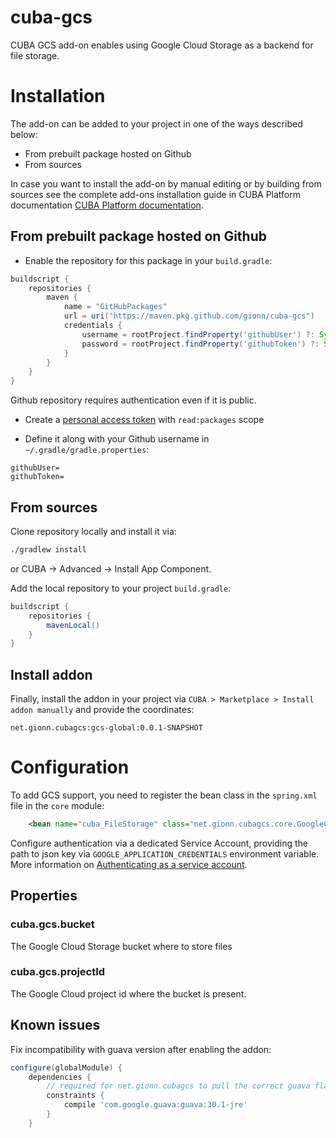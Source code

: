 # cuba-gcs

CUBA GCS add-on enables using Google Cloud Storage as a backend for file storage.

# Installation

The add-on can be added to your project in one of the ways described below:

* From prebuilt package hosted on Github
* From sources

In case you want to install the add-on by manual editing or by building from sources see the complete add-ons
installation guide in CUBA Platform documentation
[CUBA Platform documentation](https://doc.cuba-platform.com/manual-latest/manual.html#app_components_usage).

## From prebuilt package hosted on Github

* Enable the repository for this package in your `build.gradle`:

```gradle
buildscript {
    repositories {
        maven {
            name = "GitHubPackages"
            url = uri("https://maven.pkg.github.com/gionn/cuba-gcs")
            credentials {
                username = rootProject.findProperty('githubUser') ?: System.getenv("GITHUB_PACKAGES_USERNAME")
                password = rootProject.findProperty('githubToken') ?: System.getenv("GITHUB_PACKAGES_PASSWORD")
            }
        }
    }
}
```

Github repository requires authentication even if it is public.

* Create a [personal access token](https://github.com/settings/tokens) with `read:packages` scope

* Define it along with your Github username in `~/.gradle/gradle.properties`:

```properties
githubUser=
githubToken=
```

## From sources

Clone repository locally and install it via:

```bash
./gradlew install
```

or CUBA -> Advanced -> Install App Component.

Add the local repository to your project `build.gradle`:

```gradle
buildscript {
    repositories {
        mavenLocal()
    }
}
```

## Install addon

Finally, install the addon in your project via `CUBA > Marketplace > Install addon manually` and provide the coordinates:

```
net.gionn.cubagcs:gcs-global:0.0.1-SNAPSHOT
```

# Configuration

 To add GCS support, you need to register the bean class in the `spring.xml` file in the `core` module:

 ```xml
     <bean name="cuba_FileStorage" class="net.gionn.cubagcs.core.GoogleCloudStorageFileStorage"/>
 ```

Configure authentication via a dedicated Service Account, providing the path to json key via
`GOOGLE_APPLICATION_CREDENTIALS` environment variable. More information on
[Authenticating as a service account](https://cloud.google.com/docs/authentication/production).

## Properties

### cuba.gcs.bucket

The Google Cloud Storage bucket where to store files

### cuba.gcs.projectId

The Google Cloud project id where the bucket is present.

## Known issues

Fix incompatibility with guava version after enabling the addon:

```gradle
configure(globalModule) {
    dependencies {
        // required for net.gionn.cubagcs to pull the correct guava flavour
        constraints {
            compile 'com.google.guava:guava:30.1-jre'
        }
    }
```
